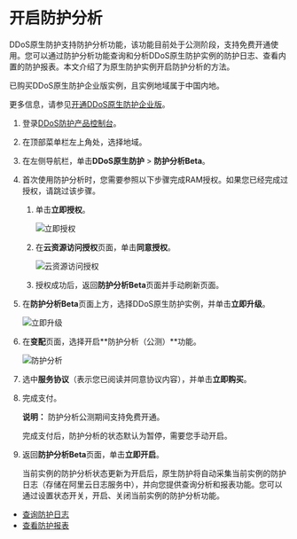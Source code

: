 # 开启防护分析

DDoS原生防护支持防护分析功能，该功能目前处于公测阶段，支持免费开通使用。您可以通过防护分析功能查询和分析DDoS原生防护实例的防护日志、查看内置的防护报表。本文介绍了为原生防护实例开启防护分析的方法。

已购买DDoS原生防护企业版实例，且实例地域属于中国内地。

更多信息，请参见[开通DDoS原生防护企业版](/cn.zh-CN/DDoS原生防护用户指南/开通DDoS原生防护企业版.md)。

1.  登录[DDoS防护产品控制台](https://yundun.console.aliyun.com/?p=ddos)。

2.  在顶部菜单栏左上角处，选择地域。

3.  在左侧导航栏，单击**DDoS原生防护** \> **防护分析Beta**。

4.  首次使用防护分析时，您需要参照以下步骤完成RAM授权。如果您已经完成过授权，请跳过该步骤。

    1.  单击**立即授权**。

        ![立即授权](https://static-aliyun-doc.oss-cn-hangzhou.aliyuncs.com/assets/img/zh-CN/3787480061/p167364.png)

    2.  在**云资源访问授权**页面，单击**同意授权**。

        ![云资源访问授权](https://static-aliyun-doc.oss-cn-hangzhou.aliyuncs.com/assets/img/zh-CN/3787480061/p167366.png)

    3.  授权成功后，返回**防护分析Beta**页面并手动刷新页面。

5.  在**防护分析Beta**页面上方，选择DDoS原生防护实例，并单击**立即升级**。

    ![立即升级](https://static-aliyun-doc.oss-cn-hangzhou.aliyuncs.com/assets/img/zh-CN/3787480061/p168939.png)

6.  在**变配**页面，选择开启**防护分析（公测）**功能。

    ![防护分析](https://static-aliyun-doc.oss-cn-hangzhou.aliyuncs.com/assets/img/zh-CN/3787480061/p168937.png)

7.  选中**服务协议**（表示您已阅读并同意协议内容），并单击**立即购买**。

8.  完成支付。

    **说明：** 防护分析公测期间支持免费开通。

    完成支付后，防护分析的状态默认为暂停，需要您手动开启。

9.  返回**防护分析Beta**页面，单击**立即开启**。

    当前实例的防护分析状态更新为开启后，原生防护将自动采集当前实例的防护日志（存储在阿里云日志服务中），并向您提供查询分析和报表功能。您可以通过设置状态开关，开启、关闭当前实例的防护分析功能。


-   [查询防护日志](/cn.zh-CN/DDoS原生防护用户指南/防护分析（公测）/查询防护日志.md)
-   [查看防护报表](/cn.zh-CN/DDoS原生防护用户指南/防护分析（公测）/查看防护报表.md)

